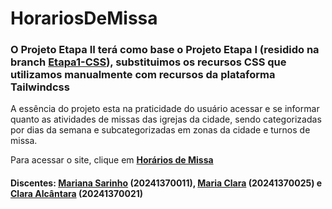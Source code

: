 # HorariosDeMissa
### O Projeto Etapa II terá como base o Projeto Etapa I (residido na branch [Etapa1-CSS](https://github.com/oiclai/HorariosDeMissa/tree/Etapa1-CSS)), substituimos os recursos CSS que utilizamos manualmente com recursos da plataforma Tailwindcss

A essência do projeto esta na praticidade do usuário acessar e se informar quanto as atividades de missas das igrejas da cidade, sendo categorizadas por dias da semana e subcategorizadas em zonas da cidade e turnos de missa.

Para acessar o site, clique em [**Horários de Missa**](https://oiclai.github.io/HorariosDeMissa/)

#### **Discentes:** [Mariana Sarinho](https://github.com/marisarinho) (20241370011), [Maria Clara](https://github.com/euclaraalmeida) (20241370025) e [Clara Alcântara](https://github.com/oiclai) (20241370021)
